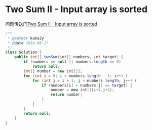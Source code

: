 # Two Sum II - Input array is sorted
问题传送门[Two Sum II - Input array is sorted](https://leetcode.com/problems/two-sum-ii-input-array-is-sorted/description/)
```Java
/**
 * @author kaka2y
 * @date 2018-08-17
 */
class Solution {
    public int[] twoSum(int[] numbers, int target) {
        if (numbers == null || numbers.length == 0)
        	return null;
        int[] number = new int[2];
        for (int i = 0; i < numbers.length - 1; i++) {
        	for (int j = i + 1; j < numbers.length; j++) {
        		if (numbers[i] + numbers[j] == target) {
        			number = new int[]{i+1,j+1};
        			return number;
        		}
        	}
        }
		return null;
    }
}
```